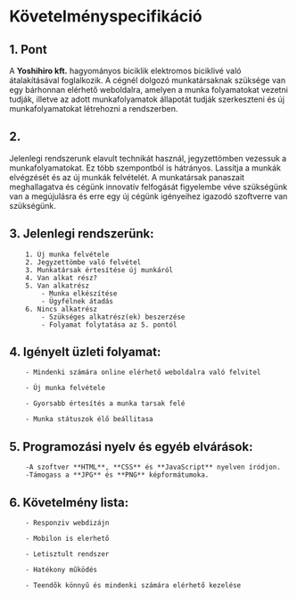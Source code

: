 # Követelményspecifikáció

## 1. Pont
 A **Yoshihiro kft.** hagyományos biciklik elektromos biciklivé való átalakításával foglalkozik. A cégnél dolgozó munkatársaknak szüksége van egy bárhonnan elérhető weboldalra, amelyen a munka folyamatokat vezetni tudják, illetve az adott munkafolyamatok állapotát tudják szerkeszteni és új munkafolyamatokat létrehozni a rendszerben.
 ## 2. 
 Jelenlegi rendszerunk elavult technikát használ, jegyzettömben vezessuk a munkafolyamatokat. Ez több szempontból is hátrányos. Lassítja a munkák elvégzését és az új munkák felvételét. A munkatársak panaszait meghallagatva és cégünk innovatív felfogását figyelembe véve szükségünk van a megújulásra és erre egy új cégünk igényeihez igazodó szoftverre van szükségünk.
 
 ## 3. Jelenlegi rendszerünk:

		1. Új munka felvétele 
		2. Jegyzettömbe való felvétel 
		3. Munkatársak értesítése új munkáról 
		4. Van alkat rész? 
		5. Van alkatrész
			- Munka elkészítése
			- Ügyfélnek átadás
		6. Nincs alkatrész 
			- Szükséges alkatrész(ek) beszerzése
			- Folyamat folytatása az 5. pontól 

## 4. Igényelt üzleti folyamat:

		- Mindenki számára online elérhető weboldalra való felvitel

		- Új munka felvétele

		- Gyorsabb értesítés a munka tarsak felé

		- Munka státuszok élő beállitasa
		
## 5. Programozási nyelv és egyéb elvárások:
		
		-A szoftver **HTML**, **CSS** és **JavaScript** nyelven íródjon.
		-Támogass a **JPG** és **PNG** képformátumoka.
		
## 6. Követelmény lista:

		- Responziv webdizájn

		- Mobilon is elerhető

		- Letisztult rendszer

		- Hatékony működés

		- Teendők könnyű és mindenki számára elérhető kezelése
